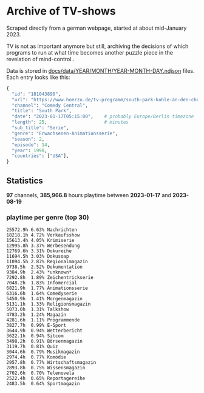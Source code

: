 # Archive of TV-shows

Scraped directly from a german webpage, started at about mid-January 2023.

TV is not as important anymore but still, archiving the decisions of which programs to run at what time
becomes another puzzle piece in the revelation of mind-control.. 

Data is stored in [docs/data/YEAR/MONTH/YEAR-MONTH-DAY.ndjson](docs/data/) files. 
Each entry looks like this:

```python
{
  "id": "181043890", 
  "url": "https://www.hoerzu.de/tv-programm/south-park-kohle-an-den-chefkoch/bid_181043890/", 
  "channel": "Comedy Central", 
  "title": "South Park", 
  "date": "2023-01-17T05:15:00",    # probably Europe/Berlin timezone 
  "length": 25,                     # minutes 
  "sub_title": "Serie", 
  "genre": "Erwachsenen-Animationsserie", 
  "season": 2, 
  "episode": 14, 
  "year": 1998, 
  "countries": ["USA"],
}
```

## Statistics

**97** channels, **385,966.8** hours playtime between **2023-01-17** and **2023-08-19**


### playtime per genre (top 30)

    25572.9h 6.63% Nachrichten
    18218.1h 4.72% Verkaufsshow
    15613.4h 4.05% Krimiserie
    12995.8h 3.37% Werbesendung
    12769.6h 3.31% Dokureihe
    11694.5h 3.03% Dokusoap
    11094.5h 2.87% Regionalmagazin
    9738.5h  2.52% Dokumentation
    9384.9h  2.43% *unknown*
    7292.8h  1.89% Zeichentrickserie
    7048.2h  1.83% Infomercial
    6821.9h  1.77% Animationsserie
    6316.6h  1.64% Comedyserie
    5450.9h  1.41% Morgenmagazin
    5131.1h  1.33% Religionsmagazin
    5073.0h  1.31% Talkshow
    4783.2h  1.24% Magazin
    4281.6h  1.11% Programmende
    3827.7h  0.99% E-Sport
    3644.9h  0.94% Wetterbericht
    3622.1h  0.94% Sitcom
    3498.2h  0.91% Börsenmagazin
    3119.7h  0.81% Quiz
    3044.6h  0.79% Musikmagazin
    2974.4h  0.77% Komödie
    2957.8h  0.77% Wirtschaftsmagazin
    2893.8h  0.75% Wissensmagazin
    2702.6h  0.70% Telenovela
    2522.4h  0.65% Reportagereihe
    2483.5h  0.64% Sportmagazin
